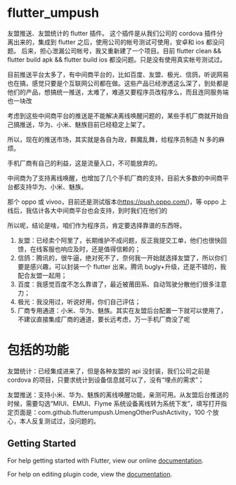 # flutter_umpush

友盟推送、友盟统计的 flutter 插件。
这个插件是从我们公司的 cordova 插件分离出来的，集成到 flutter 之后，使用公司的帐号测试可使用，安卓和 ios 都没问题。
后来，担心泄漏公司帐号，我又重新建了一个项目。目前 flutter clean && flutter build apk && flutter build ios 都没问题。只是没有使用真实帐号测试过。

目前推送平台太多了，有中间商平台的，比如百度、友盟、极光、信鸽，听说网易也在搞，感觉只要是个互联网公司都在做。这些产品已经渗透这么深了，到处都是他们的产品，想搞统一推送，太难了，难道又要程序员改程序么，而且连同服务端也一块改

考虑到这些中间商平台的推送是不能解决离线唤醒问题的，某些手机厂商就开始自己搞推送，华为、小米、魅族目前已经稳定上架了。

所以，现在的推送市场，其实就是各自为政，群魔乱舞，给程序员制造 N 多的麻烦。

手机厂商有自己的利益，这是流量入口，不可能放弃的。

中间商为了支持离线唤醒，也增加了几个手机厂商的支持，目前大多数的中间商平台都支持华为、小米、魅族。

那个 oppo 或 vivoo，目前还是测试版本(https://push.oppo.com/)，等 oppo 上线后，我估计各大中间商平台也会支持，到时我们在他们的

所以呢，结论是啥，咱们作为程序员，肯定要选择靠谱的东西呀。

1. 友盟：已经卖个阿里了，长期维护不成问题，反正我提交工单，他们也很快回馈，在线客服也响应及时，还是值得信赖的；
2. 信鸽：腾讯的，很牛逼，绝对死不了，奈何我一开始就选择友盟了，所以你们要是感兴趣，可以封装一个 flutter 出来。腾讯 bugly+升级，还是不错的，我配合友盟一起用；
3. 百度：我感觉百度不怎么靠谱了，最近被莆田系、自动驾驶分散他们很多注意力；
4. 极光：我没用过，听说好用，你们自己评估；
5. 厂商专用通道：小米、华为、魅族。其实在友盟后台配置一下就可以使用了，不建议直接集成厂商的通道，要长远考虑，万一手机厂商没了呢

# 包括的功能

友盟统计：已经集成进来了，但是各种友盟的 api 没封装，我们公司之前是 cordova 的项目，只要求统计到设备信息就可以了，没有“埋点的需求”；

友盟推送：支持小米、华为、魅族的离线唤醒功能，亲测可用。从友盟后台推送的时候，需要勾选“MIUI、EMUI、Flyme 系统设备离线转为系统下发”，填写打开指定页面是：com.github.flutterumpush.UmengOtherPushActivity，100 个放心，本人反复测试过，没问题的。



## Getting Started

For help getting started with Flutter, view our online
[documentation](https://flutter.io/).

For help on editing plugin code, view the [documentation](https://flutter.io/developing-packages/#edit-plugin-package).
